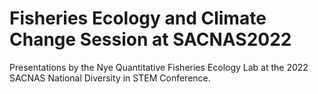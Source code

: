 # Fisheries Ecology and Climate Change Session at SACNAS2022
Presentations by the Nye Quantitative Fisheries Ecology Lab at the 2022 SACNAS National Diversity in STEM Conference.

